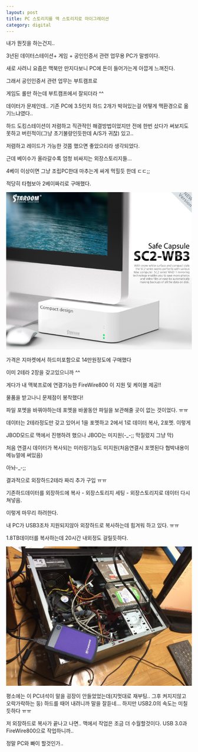 ```yaml
---
layout: post
title: PC 스토리지를 맥 스토리지로 마이그레이션
category: digital
---
```


내가 뭔짓을 하는건지..



3년된 데이터스테이션+ 게임 + 공인인증서 관련 업무용 PC가 말썽이다.



새로 사려니 요즘은 맥북만 만지다보니 PC에 돈이 들어가는게 아깝게 느껴진다.



그래서 공인인증서 관련 업무는 부트캠프로



게임도 롤만 하는데 부트캠프에서 잘되더라 ^^



데이터가 문제인데.. 기존 PC에 3.5인치 하드 2개가 박혀있는걸 어떻게 맥환경으로 옮기느냐였다..



하드 도킹스테이션이 저렴하고 직관적인 해결방법이었지만 전에 한번 샀다가 써보지도 못하고 버린적이(그냥 초기불량인듯한데 A/S가 귀찮) 있고..



저렴하고 레이드가 가능한 것쯤 했으면 좋았으리라 생각되었다.



근데 베이수가 올라갈수록 엄청 비싸지는 외장스토리지들...



4베이 이상이면 그냥 조립PC한대 마추는게 싸게 먹힐듯 한데 ㄷㄷ;;



적당히 타협보아 2베이짜리로 구매했다.

![SC2-WB3](/images/posts/SC2-WB3_01.png)



가격은 지마켓에서 하드미포함으로 14만원정도에 구매했다

이미 2테라 2장을 갖고있으니까 ^^

게다가 내 맥북프로에 연결가능한 FireWire800 이 지원 및 케이블 제공!!



물품을 받고나니 문제점이 봉착했다!



파일 포멧을 바꿔야하는데 포멧을 바꿀동안 파일을 보관해줄 곳이 없는 것이었다. ㅠㅠ

데이터는 2테라정도만 갖고 있어서 1을 포멧하고 2에서 1로 데이터 복사, 2포멧. 이렇게

 JBOD모드로 맥에서 진행하려 했으나 JBOD는 미지원(-_-;; 막질렀지 그냥 막)

처음 연결시 데이터가 복사되는 미러링기능도 미지원(처음연결시 포멧된다 협박내용이 메뉴얼에 써있음)



아놔-_-;;



결과적으로 외장하드2테라 짜리 추가 구입 ㅠㅠ



기존하드데이터를 외장하드에 복사 - 외장스토리지 세팅 - 외장스토리지로 데이터 다시 쳐넣음.



이렇게 마무리 하려한다.



내 PC가 USB3조차 지원되지않아 외장하드로 복사하는데 힘겨워 하고 있다. ㅠㅠ



1.8TB데이터를 복사하는데 20시간 내외정도 걸릴듯하다.


![PC 분해사진](/images/posts/pc_teardown_01.jpg)

평소에는 이 PC녀석이 말을 굉장이 안들었었는데(지멋대로 재부팅.. 그후 켜지지않고 오락가락하는 둥) 하드를 때어 내려니까 말을 잘듣네... 하지만 USB2.0의 속도는 미칠듯하다 ㅠㅠ



저 외장하드로 복사가 끝나고 나면.. 맥에서 작업은 조금 더 수월할것이다. USB 3.0과 FireWire800으로 작업하니까..



정말 PC와 빠이 할것인가..

